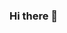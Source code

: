 ### Hi there 👋

<!--
**mayaali6/mayaali6** is a ✨ _special_ ✨ repository because its `README.md` (this file) appears on your GitHub profile.

I am a 2nd year Biochemistry student at Northeastern University 

- 🔭 I’m currently working on basic genome analysis
- 🌱 I’m currently learning how to use Git as a resource for my future genome sequencing and analysis projects 
- 👯 I’m looking to collaborate on other projects relating to computational biology!
- 🤔 I’m looking for help with learning the basics of Git and other computational biology tools
- 😄 Pronouns: she/her
- ⚡ I enjoy rock climbing, skiing, and snowboarding! 
-->
